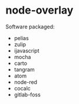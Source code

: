 # node-overlay
Software packaged:
- pelias
- zulip
- ijavascript
- mocha
- carto
- tangram
- atom
- node-red
- cocalc
- gitlab-foss
